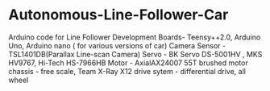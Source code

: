 # Autonomous-Line-Follower-Car
Arduino code for Line  Follower
Development Boards- Teensy++2.0, Arduino Uno, Arduino nano ( for various versions of car)
Camera Sensor - TSL1401DB(Parallax Line-scan Camera)
Servo - BK Servo DS-5001HV , MKS HV9767, Hi-Tech HS-7966HB
Motor - AxialAX24007 55T brushed motor
chassis - free scale, Team X-Ray X12
drive sytem -  differential drive, all wheel
